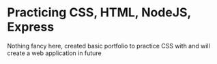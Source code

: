 # Practicing CSS, HTML, NodeJS, Express

Nothing fancy here, created basic portfolio to practice CSS with and will create a web application in future

